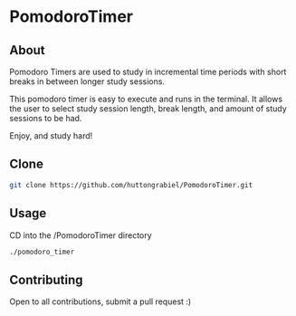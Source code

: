 # PomodoroTimer

## About

Pomodoro Timers are used to study in incremental time periods with short breaks in between longer
study sessions. 

This pomodoro timer is easy to execute and runs in the terminal. It allows the user to select study
session length, break length, and amount of study sessions to be had. 

Enjoy, and study hard!

## Clone

```bash
git clone https://github.com/huttongrabiel/PomodoroTimer.git
```

## Usage

CD into the /PomodoroTimer directory

```bash
./pomodoro_timer
```

## Contributing
Open to all contributions, submit a pull request :)
